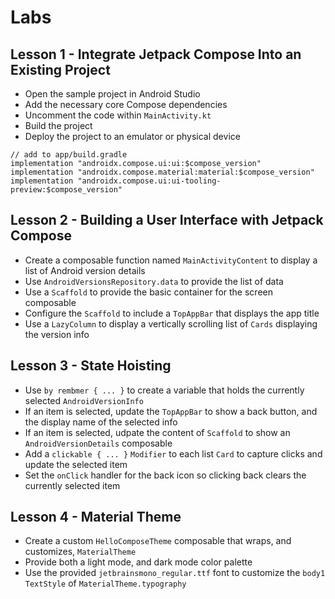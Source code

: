 # Labs

## Lesson 1 - Integrate Jetpack Compose Into an Existing Project
- Open the sample project in Android Studio
- Add the necessary core Compose dependencies
- Uncomment the code within `MainActivity.kt`
- Build the project
- Deploy the project to an emulator or physical device

```
// add to app/build.gradle
implementation "androidx.compose.ui:ui:$compose_version"
implementation "androidx.compose.material:material:$compose_version"
implementation "androidx.compose.ui:ui-tooling-preview:$compose_version"
```

## Lesson 2 - Building a User Interface with Jetpack Compose
- Create a composable function named `MainActivityContent` to display a list of Android version details
- Use `AndroidVersionsRepository.data` to provide the list of data
- Use a `Scaffold` to provide the basic container for the screen composable
- Configure the `Scaffold` to include a `TopAppBar` that displays the app title
- Use a `LazyColumn` to display a vertically scrolling list of `Cards` displaying the version info

## Lesson 3 - State Hoisting
- Use `by rembmer { ... }` to create a variable that holds the currently selected `AndroidVersionInfo`
- If an item is selected, update the `TopAppBar` to show a back button, and the display name of the selected info
- If an item is selected, udpate the content of `Scaffold` to show an `AndroidVersionDetails` composable
- Add a `clickable { ... }` `Modifier` to each list `Card` to capture clicks and update the selected item
- Set the `onClick` handler for the back icon so clicking back clears the currently selected item

## Lesson 4 - Material Theme
- Create a custom `HelloComposeTheme` composable that wraps, and customizes, `MaterialTheme`
- Provide both a light mode, and dark mode color palette
- Use the provided `jetbrainsmono_regular.ttf` font to customize the `body1` `TextStyle` of `MaterialTheme.typography`